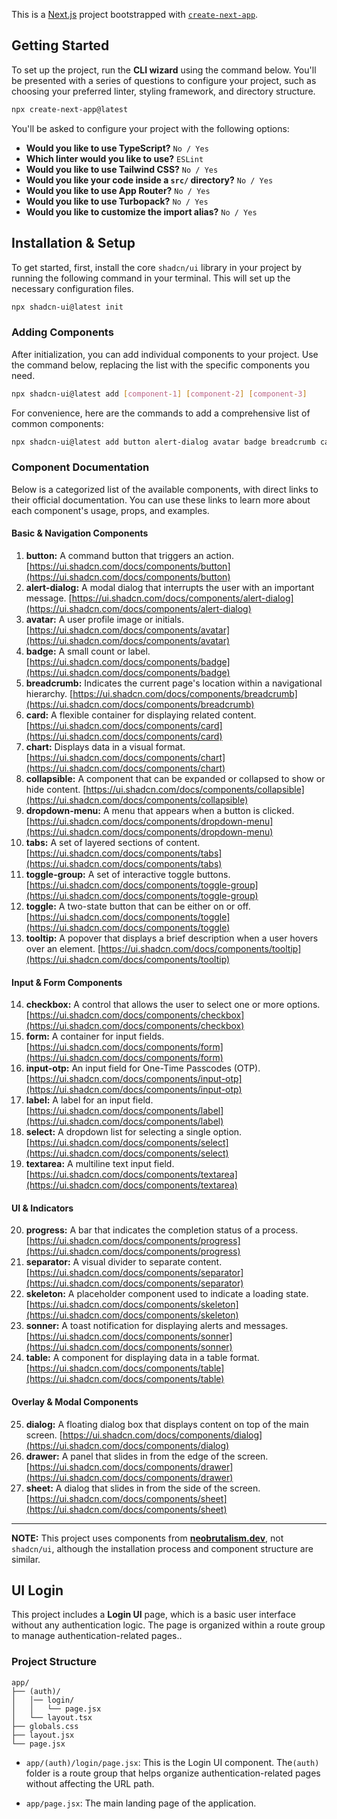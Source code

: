 This is a [Next.js](https://nextjs.org) project bootstrapped with [`create-next-app`](https://nextjs.org/docs/app/api-reference/cli/create-next-app).

## Getting Started

To set up the project, run the **CLI wizard** using the command below. You'll be presented with a series of questions to configure your project, such as choosing your preferred linter, styling framework, and directory structure.

```bash
npx create-next-app@latest
```

You'll be asked to configure your project with the following options:

- **Would you like to use TypeScript?** `No / Yes`
- **Which linter would you like to use?** `ESLint`
- **Would you like to use Tailwind CSS?** `No / Yes`
- **Would you like your code inside a `src/` directory?** `No / Yes`
- **Would you like to use App Router?** `No / Yes`
- **Would you like to use Turbopack?** `No / Yes`
- **Would you like to customize the import alias?** `No / Yes`

## Installation & Setup

To get started, first, install the core `shadcn/ui` library in your project by running the following command in your terminal. This will set up the necessary configuration files.

```bash
npx shadcn-ui@latest init
```

### Adding Components

After initialization, you can add individual components to your project. Use the command below, replacing the list with the specific components you need.

```bash
npx shadcn-ui@latest add [component-1] [component-2] [component-3]
```

For convenience, here are the commands to add a comprehensive list of common components:

```bash
npx shadcn-ui@latest add button alert-dialog avatar badge breadcrumb card chart checkbox collapsible dialog drawer dropdown-menu form input-otp input label progress select separator sheet skeleton sonner table tabs textarea toggle-group toggle tooltip
```

### Component Documentation

Below is a categorized list of the available components, with direct links to their official documentation. You can use these links to learn more about each component's usage, props, and examples.

#### **Basic & Navigation Components**

1.  **button:** A command button that triggers an action. [https://ui.shadcn.com/docs/components/button](https://ui.shadcn.com/docs/components/button)
2.  **alert-dialog:** A modal dialog that interrupts the user with an important message. [https://ui.shadcn.com/docs/components/alert-dialog](https://ui.shadcn.com/docs/components/alert-dialog)
3.  **avatar:** A user profile image or initials. [https://ui.shadcn.com/docs/components/avatar](https://ui.shadcn.com/docs/components/avatar)
4.  **badge:** A small count or label. [https://ui.shadcn.com/docs/components/badge](https://ui.shadcn.com/docs/components/badge)
5.  **breadcrumb:** Indicates the current page's location within a navigational hierarchy. [https://ui.shadcn.com/docs/components/breadcrumb](https://ui.shadcn.com/docs/components/breadcrumb)
6.  **card:** A flexible container for displaying related content. [https://ui.shadcn.com/docs/components/card](https://ui.shadcn.com/docs/components/card)
7.  **chart:** Displays data in a visual format. [https://ui.shadcn.com/docs/components/chart](https://ui.shadcn.com/docs/components/chart)
8.  **collapsible:** A component that can be expanded or collapsed to show or hide content. [https://ui.shadcn.com/docs/components/collapsible](https://ui.shadcn.com/docs/components/collapsible)
9.  **dropdown-menu:** A menu that appears when a button is clicked. [https://ui.shadcn.com/docs/components/dropdown-menu](https://ui.shadcn.com/docs/components/dropdown-menu)
10. **tabs:** A set of layered sections of content. [https://ui.shadcn.com/docs/components/tabs](https://ui.shadcn.com/docs/components/tabs)
11. **toggle-group:** A set of interactive toggle buttons. [https://ui.shadcn.com/docs/components/toggle-group](https://ui.shadcn.com/docs/components/toggle-group)
12. **toggle:** A two-state button that can be either on or off. [https://ui.shadcn.com/docs/components/toggle](https://ui.shadcn.com/docs/components/toggle)
13. **tooltip:** A popover that displays a brief description when a user hovers over an element. [https://ui.shadcn.com/docs/components/tooltip](https://ui.shadcn.com/docs/components/tooltip)

#### **Input & Form Components**

14. **checkbox:** A control that allows the user to select one or more options. [https://ui.shadcn.com/docs/components/checkbox](https://ui.shadcn.com/docs/components/checkbox)
15. **form:** A container for input fields. [https://ui.shadcn.com/docs/components/form](https://ui.shadcn.com/docs/components/form)
16. **input-otp:** An input field for One-Time Passcodes (OTP). [https://ui.shadcn.com/docs/components/input-otp](https://ui.shadcn.com/docs/components/input-otp)
17. **label:** A label for an input field. [https://ui.shadcn.com/docs/components/label](https://ui.shadcn.com/docs/components/label)
18. **select:** A dropdown list for selecting a single option. [https://ui.shadcn.com/docs/components/select](https://ui.shadcn.com/docs/components/select)
19. **textarea:** A multiline text input field. [https://ui.shadcn.com/docs/components/textarea](https://ui.shadcn.com/docs/components/textarea)

#### **UI & Indicators**

20. **progress:** A bar that indicates the completion status of a process. [https://ui.shadcn.com/docs/components/progress](https://ui.shadcn.com/docs/components/progress)
21. **separator:** A visual divider to separate content. [https://ui.shadcn.com/docs/components/separator](https://ui.shadcn.com/docs/components/separator)
22. **skeleton:** A placeholder component used to indicate a loading state. [https://ui.shadcn.com/docs/components/skeleton](https://ui.shadcn.com/docs/components/skeleton)
23. **sonner:** A toast notification for displaying alerts and messages. [https://ui.shadcn.com/docs/components/sonner](https://ui.shadcn.com/docs/components/sonner)
24. **table:** A component for displaying data in a table format. [https://ui.shadcn.com/docs/components/table](https://ui.shadcn.com/docs/components/table)

#### **Overlay & Modal Components**

25. **dialog:** A floating dialog box that displays content on top of the main screen. [https://ui.shadcn.com/docs/components/dialog](https://ui.shadcn.com/docs/components/dialog)
26. **drawer:** A panel that slides in from the edge of the screen. [https://ui.shadcn.com/docs/components/drawer](https://ui.shadcn.com/docs/components/drawer)
27. **sheet:** A dialog that slides in from the side of the screen. [https://ui.shadcn.com/docs/components/sheet](https://ui.shadcn.com/docs/components/sheet)

---

**NOTE:** This project uses components from [**neobrutalism.dev**](https://www.neobrutalism.dev/), not `shadcn/ui`, although the installation process and component structure are similar.

## UI Login

This project includes a **Login UI** page, which is a basic user interface without any authentication logic. The page is organized within a route group to manage authentication-related pages..

### Project Structure

```
app/
├── (auth)/
│   │── login/
│   │   └── page.jsx
│   └── layout.tsx
├── globals.css
├── layout.jsx
└── page.jsx
```

- `app/(auth)/login/page.jsx`: This is the Login UI component. The`(auth)` folder is a route group that helps organize authentication-related pages without affecting the URL path.

- `app/page.jsx`: The main landing page of the application.
